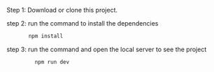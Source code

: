 Step 1: Download or clone this project.

step 2: run the command to install the dependencies

```bash
       npm install
```

step 3: run the command and open the local server to see the project

```bash
         npm run dev
```
